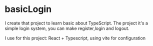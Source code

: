 # basicLogin
I create that project to learn basic about TypeScript.
The project it's a simple login system, you can make register,login and logout.

I use for this project:
React + Typescript, using vite for configuration

